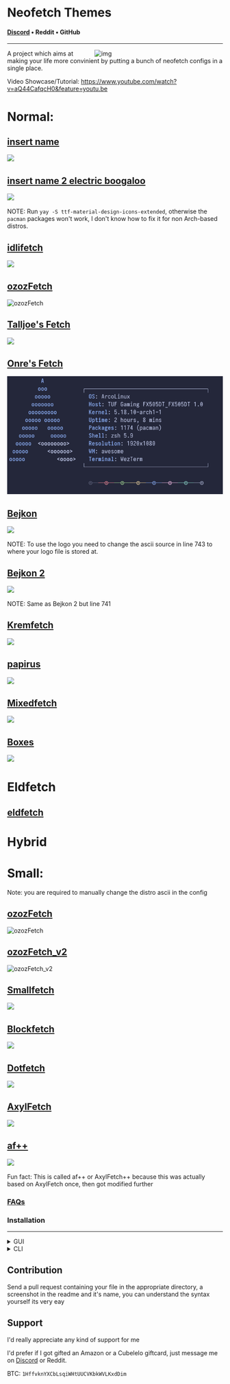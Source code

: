 # Neofetch Themes
#### [Discord](https://discord.gg/tuWnYReXbS) • Reddit • GitHub
---
<img src="https://cdn.discordapp.com/attachments/635625925748457482/864406818545860659/unknown.png" alt="img" align="right" width="300px">  


A project which aims at making your life more convinient by putting a bunch of neofetch configs in a single place.

Video Showcase/Tutorial: https://www.youtube.com/watch?v=aQ44CafqcH0&feature=youtu.be

# Normal:

[insert name](https://github.com/chick2d/neofetch-themes/blob/main/normal/config.conf)
---
![](https://cdn.discordapp.com/attachments/883138437413220412/930478963552288789/unknown.png)

[insert name 2 electric boogaloo](https://github.com/chick2d/neofetch-themes/blob/main/normal/config2.conf)
---
![](https://cdn.discordapp.com/attachments/883138437413220412/930479100232097842/unknown.png)

NOTE: Run `yay -S ttf-material-design-icons-extended`, otherwise the `pacman` packages won't work, I don't know how to fix it for non Arch-based distros.

[idlifetch](https://github.com/chick2d/neofetch-themes/blob/main/normal/idlifetch.conf)
---
![](https://cdn.discordapp.com/attachments/883138437413220412/930479141004910622/unknown.png)

[ozozFetch](https://github.com/Chick2D/neofetch-themes/blob/main/normal/ozozFetch.conf)
---
![ozozFetch](https://user-images.githubusercontent.com/62524855/183044688-c979f01e-1479-4111-b169-98506738ccab.png)

[Talljoe's Fetch](https://github.com/chick2d/neofetch-themes/blob/main/normal/talljoe.conf)
---
![](https://media.discordapp.net/attachments/883138437413220412/930506977115791380/unknown.png?width=783&height=359)

[Onre's Fetch](https://github.com/Chick2D/neofetch-themes/blob/main/normal/onrefetch.conf)
---
![](https://raw.githubusercontent.com/arionrefat/dotfiles/master/screenshots/.screenshots/ss5.png)

[Bejkon](https://github.com/Chick2D/neofetch-themes/tree/main/normal/bejkon)
---
![](https://cdn.discordapp.com/attachments/515557109404794905/1003552241669652480/RDT_20220801_1204219081639824454444879.jpg)

NOTE: To use the logo you need to change the ascii source in line 743 to where your logo file is stored at.

[Bejkon 2](https://github.com/Chick2D/neofetch-themes/tree/main/normal/bejkon2)
---
![](https://cdn.discordapp.com/attachments/515557109404794905/1004117004577415189/RDT_20220727_2146317505033582455700240.jpg)

NOTE: Same as Bejkon 2 but line 741

[Kremfetch](https://github.com/Chick2D/neofetch-themes/tree/main/normal/remfetch)
---
![](https://cdn.discordapp.com/attachments/883138437413220412/1002653085925122088/screenshot.png)

[papirus](https://github.com/chick2d/neofetch-themes/blob/main/normal/papirus.conf)
---
![](https://cdn.discordapp.com/attachments/993915832897908797/993918477649846372/unknown.png)

[Mixedfetch](https://github.com/chick2d/neofetch-themes/blob/main/normal/hybridfetch.conf)
---
![](https://cdn.discordapp.com/attachments/780366738536792064/997469230708568144/Screenshot_2022-07-15_17-43-56.png)

[Boxes](https://github.com/Chick2D/neofetch-themes/blob/main/normal/boxes.conf)
---
![](https://media.discordapp.net/attachments/476369660917579776/999305515911876608/unknown.png)
# Eldfetch

[eldfetch](https://cdn.discordapp.com/attachments/971699312855760919/1005813737690775594/unknown.png)
---

# Hybrid

# Small:
Note: you are required to manually change the distro ascii in the config

[ozozFetch](https://github.com/Chick2D/neofetch-themes/blob/main/small/ozozfetch.conf)
---
![ozozFetch](https://user-images.githubusercontent.com/62524855/183045419-00daea1e-84a1-4b43-a46f-2e0de428416e.png)

[ozozFetch_v2](https://github.com/Chick2D/neofetch-themes/blob/main/small/ozozfetch2.conf)
---
![ozozFetch_v2](https://user-images.githubusercontent.com/62524855/183125429-ddd8fd92-4fb3-4a40-a2ad-97a3d0e44d7a.png)

[Smallfetch](https://github.com/chick2d/neofetch-themes/blob/main/small/smallfetch.conf)
---
![](https://cdn.discordapp.com/attachments/883138437413220412/930479504386850858/unknown.png)

[Blockfetch](https://github.com/chick2d/neofetch-themes/blob/main/small/blockfetch.conf)
---
![](https://cdn.discordapp.com/attachments/883138437413220412/930479450821365770/unknown.png)

[Dotfetch](https://github.com/Chick2D/neofetch-themes/blob/main/small/dotfetch.conf)
---
![](https://cdn.discordapp.com/attachments/515557109404794905/995619800032215050/RDT_20220710_1445015126100784893260744.gif)

[AxylFetch](https://github.com/chick2d/neofetch-themes/blob/main/small/axylfetch.conf)
---
![](https://cdn.discordapp.com/attachments/883138437413220412/930479412208615534/unknown.png)

[af++](https://github.com/chick2d/neofetch-themes/blob/main/small/af++)
---
![](https://user-images.githubusercontent.com/86041547/183238998-bebcc068-01b1-4650-8777-d68cd37d960d.png)

Fun fact: This is called af++ or AxylFetch++ because this was actually based on AxylFetch once, then got modified further

### [FAQs](https://github.com/Chick2D/neofetch-themes/wiki/FAQs)

### Installation 
---

<details>
<summary> GUI </summary>

- Go to the `.config` directory in your home folder using your file manager.\
*Note: Press `Ctrl + H` to locate it, as it is a hidden directory.*
- Navigate into the `neofetch` directory.

- Open the file `config.conf` with your preferred text editor and replace the text inside it with the config from your favorite theme.
> E. g.: You want to use `Mixedfetch`, click on Mixedfetch on the readme or locate it from the repo. There will be a `config.conf` file, copy the contents and paste it in your own `config.conf` file, save the file and you're done!
</details>

<details>
<summary> CLI </summary>

1. Backup your config. By running
```bash
cd ~/.config/neofetch/ && rename config.conf configbackup.conf config.conf
```
you save your current config in the file `configbackup.conf`.

2. Clone this repository by running
```bash
git clone https://github.com/Chick2D/neofetch-themes/
```
in your preferred folder.

3. Run 
```bash
mv neofetch-themes/<folder>/<file> ~/.config/neofetch/config.conf
```
where `<folder>` is the section in this readme, while `<file>` is the file name of the config of this theme.
> For example: If you want papirus, it'd be `mv neofetch-themes/normal/papirus.conf ~/.config/neofetch/config.conf`.
</details>

Contribution
---
Send a pull request containing your file in the appropriate directory,
a screenshot in the readme and it's name, you can understand the syntax yourself its very eay

Support
---
 
I'd really appreciate any kind of support for me

I'd prefer if I got gifted an Amazon or a Cubelelo giftcard, just message me on [Discord](https://discord.gg/tuWnYReXbS) or Reddit.

BTC: `1HffvknYXCbLsqiWHtUUCVKbkWVLKxdDim`
